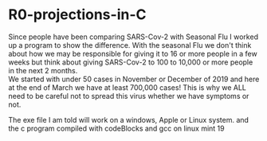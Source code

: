 # R0-projections-in-C
Since people have been comparing SARS-Cov-2 with Seasonal Flu I worked up a program to show the difference.
With the seasonal Flu we don't think about how we may
be responsible for giving it to 16 or more people in a few weeks
but think about giving SARS-Cov-2 to 100 to 10,000 or more people in the next 2 months.  
We started with under 50 cases
in November or December of 2019 and here at the end of March
we have at least 700,000 cases!  This is why we ALL need to be
careful not to spread this virus whether we have symptoms or not.

The exe file I am told will work on a windows, Apple or Linux system. and the c program compiled with codeBlocks and gcc on linux mint 19
